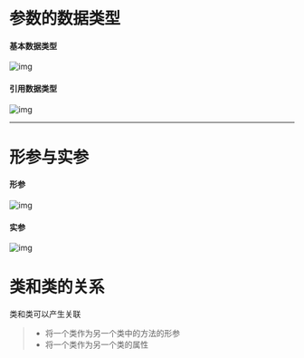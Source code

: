 # 参数的数据类型
#### 基本数据类型
![img](https://gitee.com/xleixz/CloudNotes-Images/raw/master/Typora-Images/20220427191444.png)

#### 引用数据类型
![img](https://gitee.com/xleixz/CloudNotes-Images/raw/master/Typora-Images/20220427191450.png)

---

# 形参与实参
#### 形参
![img](https://gitee.com/xleixz/CloudNotes-Images/raw/master/Typora-Images/20220427191457.png)

#### 实参
![img](https://gitee.com/xleixz/CloudNotes-Images/raw/master/Typora-Images/20220427191502.png)

# 类和类的关系
类和类可以产生关联
> - 将一个类作为另一个类中的方法的形参
> - 将一个类作为另一个类的属性

